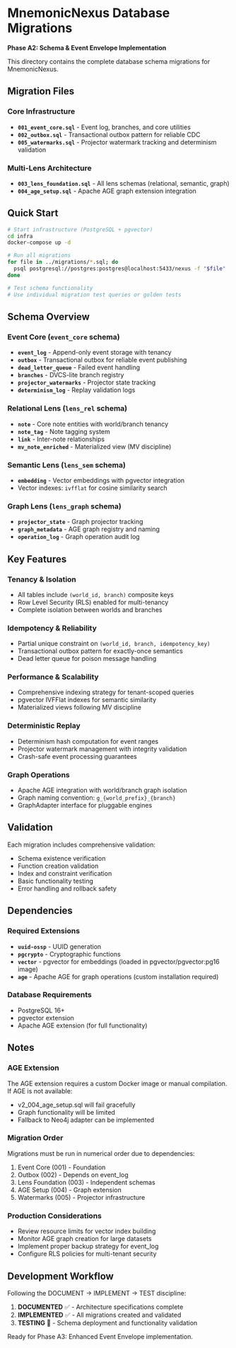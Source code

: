 # MnemonicNexus Database Migrations

**Phase A2: Schema & Event Envelope Implementation**

This directory contains the complete database schema migrations for MnemonicNexus.

## Migration Files

### Core Infrastructure
- **`001_event_core.sql`** - Event log, branches, and core utilities
- **`002_outbox.sql`** - Transactional outbox pattern for reliable CDC
- **`005_watermarks.sql`** - Projector watermark tracking and determinism validation

### Multi-Lens Architecture
- **`003_lens_foundation.sql`** - All lens schemas (relational, semantic, graph)
- **`004_age_setup.sql`** - Apache AGE graph extension integration

## Quick Start

```bash
# Start infrastructure (PostgreSQL + pgvector)
cd infra
docker-compose up -d

# Run all migrations
for file in ../migrations/*.sql; do
  psql postgresql://postgres:postgres@localhost:5433/nexus -f "$file"
done

# Test schema functionality
# Use individual migration test queries or golden tests
```

## Schema Overview

### Event Core (`event_core` schema)
- **`event_log`** - Append-only event storage with tenancy
- **`outbox`** - Transactional outbox for reliable event publishing
- **`dead_letter_queue`** - Failed event handling
- **`branches`** - DVCS-lite branch registry
- **`projector_watermarks`** - Projector state tracking
- **`determinism_log`** - Replay validation logs

### Relational Lens (`lens_rel` schema)
- **`note`** - Core note entities with world/branch tenancy
- **`note_tag`** - Note tagging system
- **`link`** - Inter-note relationships
- **`mv_note_enriched`** - Materialized view (MV discipline)

### Semantic Lens (`lens_sem` schema)
- **`embedding`** - Vector embeddings with pgvector integration
- Vector indexes: `ivfflat` for cosine similarity search

### Graph Lens (`lens_graph` schema)
- **`projector_state`** - Graph projector tracking
- **`graph_metadata`** - AGE graph registry and naming
- **`operation_log`** - Graph operation audit log

## Key Features

### Tenancy & Isolation
- All tables include `(world_id, branch)` composite keys
- Row Level Security (RLS) enabled for multi-tenancy
- Complete isolation between worlds and branches

### Idempotency & Reliability
- Partial unique constraint on `(world_id, branch, idempotency_key)`
- Transactional outbox pattern for exactly-once semantics
- Dead letter queue for poison message handling

### Performance & Scalability
- Comprehensive indexing strategy for tenant-scoped queries
- pgvector IVFFlat indexes for semantic similarity
- Materialized views following MV discipline

### Deterministic Replay
- Determinism hash computation for event ranges
- Projector watermark management with integrity validation
- Crash-safe event processing guarantees

### Graph Operations
- Apache AGE integration with world/branch graph isolation
- Graph naming convention: `g_{world_prefix}_{branch}`
- GraphAdapter interface for pluggable engines

## Validation

Each migration includes comprehensive validation:
- Schema existence verification
- Function creation validation
- Index and constraint verification
- Basic functionality testing
- Error handling and rollback safety

## Dependencies

### Required Extensions
- **`uuid-ossp`** - UUID generation
- **`pgcrypto`** - Cryptographic functions
- **`vector`** - pgvector for embeddings (loaded in pgvector/pgvector:pg16 image)
- **`age`** - Apache AGE for graph operations (custom installation required)

### Database Requirements
- PostgreSQL 16+
- pgvector extension
- Apache AGE extension (for full functionality)

## Notes

### AGE Extension
The AGE extension requires a custom Docker image or manual compilation. If AGE is not available:
- v2_004_age_setup.sql will fail gracefully
- Graph functionality will be limited
- Fallback to Neo4j adapter can be implemented

### Migration Order
Migrations must be run in numerical order due to dependencies:
1. Event Core (001) - Foundation
2. Outbox (002) - Depends on event_log
3. Lens Foundation (003) - Independent schemas
4. AGE Setup (004) - Graph extension
5. Watermarks (005) - Projector infrastructure

### Production Considerations
- Review resource limits for vector index building
- Monitor AGE graph creation for large datasets
- Implement proper backup strategy for event_log
- Configure RLS policies for multi-tenant security

## Development Workflow

Following the DOCUMENT → IMPLEMENT → TEST discipline:

1. **DOCUMENTED** ✅ - Architecture specifications complete
2. **IMPLEMENTED** ✅ - All migrations created and validated
3. **TESTING** 🚧 - Schema deployment and functionality validation

Ready for Phase A3: Enhanced Event Envelope implementation.
